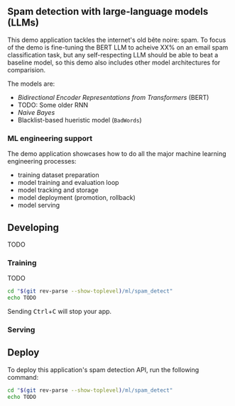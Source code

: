 ## Spam detection with large-language models (LLMs)

This demo application tackles the internet's old bête noire: spam. To focus of the demo
is fine-tuning the BERT LLM to acheive XX% on an email spam classification task, but any
self-respecting LLM should be able to beat a baseline model, so this demo also includes
other model architectures for comparision.

The models are:

- _Bidirectional Encoder Representations from Transformers_ (BERT)
- TODO: Some older RNN
- _Naive Bayes_
- Blacklist-based hueristic model (`BadWords`)

### ML engineering support

The demo application showcases how to do all the major machine learning engineering processes:

- training dataset preparation
- model training and evaluation loop
- model tracking and storage
- model deployment (promotion, rollback)
- model serving

## Developing

TODO

### Training

TODO

```bash
cd "$(git rev-parse --show-toplevel)/ml/spam_detect"
echo TODO
```

Sending <kbd>Ctrl</kbd>+<kbd>C</kbd> will stop your app.

### Serving

## Deploy

To deploy this application's spam detection API, run the following command:

```bash
cd "$(git rev-parse --show-toplevel)/ml/spam_detect"
echo TODO
```
